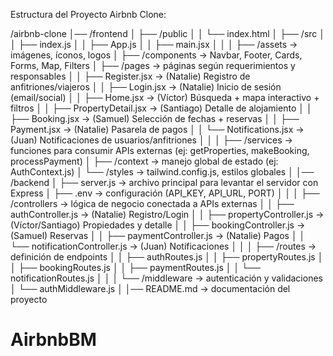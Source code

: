 Estructura del Proyecto Airbnb Clone:

/airbnb-clone
│── /frontend
│   ├── /public
│   │    └── index.html
│   ├── /src
│   │    ├── index.js
│   │    ├── App.js
│   │    ├── main.jsx
│   │
│   ├── /assets              → imágenes, íconos, logos
│   ├── /components          → Navbar, Footer, Cards, Forms, Map, Filters
│   ├── /pages               → páginas según requerimientos y responsables
│   │    ├── Register.jsx          → (Natalie) Registro de anfitriones/viajeros
│   │    ├── Login.jsx             → (Natalie) Inicio de sesión (email/social)
│   │    ├── Home.jsx              → (Víctor) Búsqueda + mapa interactivo + filtros
│   │    ├── PropertyDetail.jsx    → (Santiago) Detalle de alojamiento
│   │    ├── Booking.jsx           → (Samuel) Selección de fechas + reservas
│   │    ├── Payment.jsx           → (Natalie) Pasarela de pagos
│   │    └── Notifications.jsx     → (Juan) Notificaciones de usuarios/anfitriones
│   │
│   ├── /services           → funciones para consumir APIs externas (ej: getProperties, makeBooking, processPayment)
│   ├── /context            → manejo global de estado (ej: AuthContext.js)
│   └── /styles             → tailwind.config.js, estilos globales
│
│── /backend
│   ├── server.js           → archivo principal para levantar el servidor con Express
│   ├── .env                → configuración (API_KEY, API_URL, PORT)
│   │
│   ├── /controllers        → lógica de negocio conectada a APIs externas
│   │    ├── authController.js       → (Natalie) Registro/Login
│   │    ├── propertyController.js  → (Víctor/Santiago) Propiedades y detalle
│   │    ├── bookingController.js   → (Samuel) Reservas
│   │    ├── paymentController.js   → (Natalie) Pagos
│   │    └── notificationController.js → (Juan) Notificaciones
│   │
│   ├── /routes             → definición de endpoints
│   │    ├── authRoutes.js
│   │    ├── propertyRoutes.js
│   │    ├── bookingRoutes.js
│   │    ├── paymentRoutes.js
│   │    └── notificationRoutes.js
│   │
│   └── /middleware         → autenticación y validaciones
│        └── authMiddleware.js
│
│── README.md               → documentación del proyecto
# AirbnbBM